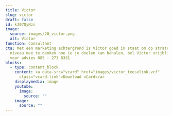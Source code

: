 ```yaml
---
title: Victor
slug: victor
draft: false
id: kJ07QyNzs
image:
  source: images/20_victor.png
  alt: Victor
function: Consultant
cta: Met een marketing achtergrond is Victor goed in staat om op strategisch
  niveau mee te denken hoe je je doelen kan behalen, bel Victor vrijblijvend
  voor advies 085 - 273 8331
blocks:
  - type: content_block
    content: <a data-src="vcard" href="images/victor_teeselink.vcf"
      class="vcard-link">Download vCard</a>
    displaymedia: image
    youtube:
      image:
        source: ""
    image:
      source: ""
---
```

